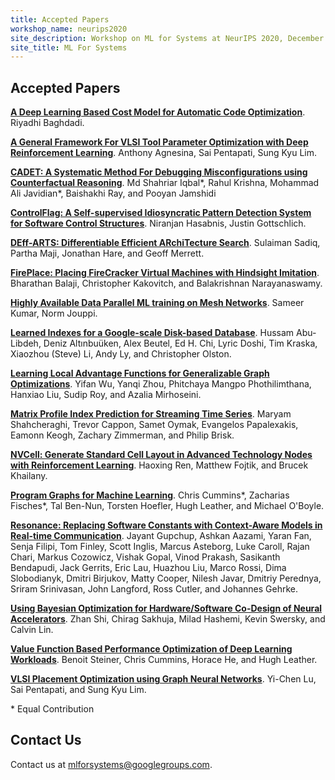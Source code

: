 ```yaml
---
title: Accepted Papers
workshop_name: neurips2020
site_description: Workshop on ML for Systems at NeurIPS 2020, December 12th, Zoomville
site_title: ML For Systems
---
```


<div class="inner clearfix">
    <section class="main-content accepted_papers_section">
        <h2>Accepted Papers</h2> 
        <p><a href="/assets/papers/neurips2020/a_deep_baghdadi_2020.pdf"><b>A Deep Learning Based Cost Model for Automatic Code Optimization</b></a>. Riyadhi Baghdadi.</p>
        <p><a href="/assets/papers/neurips2020/a_general_agnesina_2020.pdf"><b>A General Framework For VLSI Tool Parameter Optimization with Deep Reinforcement Learning</b></a>. Anthony Agnesina, Sai Pentapati, Sung Kyu Lim.</p>
        <p><a href="/assets/papers/neurips2020/cadet_iqbal_2020.pdf"><b>CADET: A Systematic Method For Debugging Misconfigurations using Counterfactual Reasoning</b></a>. Md Shahriar Iqbal<span title="Equal contribution" class="equal_contribution">*</span>, Rahul Krishna, Mohammad Ali Javidian<span title="Equal contribution" class="equal_contribution">*</span>, Baishakhi Ray, and Pooyan Jamshidi</p>
        <p><a href="/assets/papers/neurips2020/controlflag_hasabnis_2020.pdf"><b>ControlFlag: A Self-supervised Idiosyncratic Pattern Detection System for Software Control Structures</b></a>. Niranjan Hasabnis, Justin Gottschlich.</p>
        <p><a href="/assets/papers/neurips2020/deff-arts_sadiq_2020.pdf"><b>DEff-ARTS: Differentiable Efficient ARchiTecture Search</b></a>. Sulaiman Sadiq, Partha Maji, Jonathan Hare, and Geoff Merrett.</p>
        <p><a href="/assets/papers/neurips2020/fireplace_balaji_2020.pdf"><b>FirePlace: Placing FireCracker Virtual Machines with Hindsight Imitation</b></a>. Bharathan Balaji, Christopher Kakovitch, and Balakrishnan Narayanaswamy.</p>
        <p><a href="/assets/papers/neurips2020/highly_kumar_2020.pdf"><b>Highly Available Data Parallel ML training on Mesh Networks</b></a>. Sameer Kumar, Norm Jouppi.</p>
        <p><a href="/assets/papers/neurips2020/learned_abu-libdeh_2020.pdf"><b>Learned Indexes for a Google-scale Disk-based Database</b></a>. Hussam Abu-Libdeh, Deniz Alt&#305;nbu&uuml;ken, Alex Beutel, Ed H. Chi, Lyric Doshi, Tim Kraska, Xiaozhou (Steve) Li, Andy Ly, and Christopher Olston.</p>
        <p><a href="/assets/papers/neurips2020/learning_wu_2020.pdf"><b>Learning Local Advantage Functions for Generalizable Graph Optimizations</b></a>. Yifan Wu, Yanqi Zhou, Phitchaya Mangpo Phothilimthana, Hanxiao Liu, Sudip Roy, and Azalia Mirhoseini.</p>
        <p><a href="/assets/papers/neurips2020/matrix_shahcheraghi_2020.pdf"><b>Matrix Profile Index Prediction for Streaming Time Series</b></a>. Maryam Shahcheraghi, Trevor Cappon, Samet Oymak, Evangelos Papalexakis, Eamonn Keogh, Zachary Zimmerman, and Philip Brisk.</p>
        <p><a href="/assets/papers/neurips2020/nvcell_ren_2020.pdf"><b>NVCell: Generate Standard Cell Layout in Advanced Technology Nodes with Reinforcement Learning</b></a>. Haoxing Ren, Matthew Fojtik, and Brucek Khailany.</p>
        <p><a href="/assets/papers/neurips2020/program_cummins_2020.pdf"><b>Program Graphs for Machine Learning</b></a>. Chris Cummins<span title="Equal contribution" class="equal_contribution">*</span>, Zacharias Fisches<span title="Equal contribution" class="equal_contribution">*</span>, Tal Ben-Nun, Torsten Hoefler, Hugh Leather, and Michael O'Boyle.</p>
        <p><a href="/assets/papers/neurips2020/resonance_gupchup_2020.pdf"><b>Resonance: Replacing Software Constants with Context-Aware Models in Real-time Communication</b></a>. Jayant Gupchup, Ashkan Aazami, Yaran Fan, Senja Filipi, Tom Finley, Scott Inglis, Marcus Asteborg, Luke Caroll, Rajan Chari, Markus Cozowicz, Vishak Gopal, Vinod Prakash, Sasikanth Bendapudi, Jack Gerrits, Eric Lau, Huazhou Liu, Marco Rossi, Dima Slobodianyk, Dmitri Birjukov, Matty Cooper, Nilesh Javar, Dmitriy Perednya, Sriram Srinivasan, John Langford, Ross Cutler, and Johannes Gehrke.</p>
        <p><a href="/assets/papers/neurips2020/using_shi_2020.pdf"><b>Using Bayesian Optimization for Hardware/Software Co-Design of Neural Accelerators</b></a>. Zhan Shi, Chirag Sakhuja, Milad Hashemi, Kevin Swersky, and Calvin Lin.</p>
        <p><a href="/assets/papers/neurips2020/value_steiner_2020.pdf"><b>Value Function Based Performance Optimization of Deep Learning Workloads</b></a>. Benoit Steiner, Chris Cummins, Horace He, and Hugh Leather.</p>
        <p><a href="/assets/papers/neurips2020/vlsi_placement_lu_2020.pdf"><b>VLSI Placement Optimization using Graph Neural Networks</b></a>. Yi-Chen Lu, Sai Pentapati, and Sung Kyu Lim.</p>
        <div class="footnote_box">
            <span class="footnote">* Equal Contribution</span><br/>
        </div>
    </section>
</div>
<div class="contact-us-section">
    <div class="inner clearfix">
        <section class="main-content">
            <h2>Contact Us</h2>
            <p>
                Contact us at <a href="mailto:mlforsystems@googlegroups.com">mlforsystems@googlegroups.com</a>.
            </p>
        </section>
    </div>
</div>

